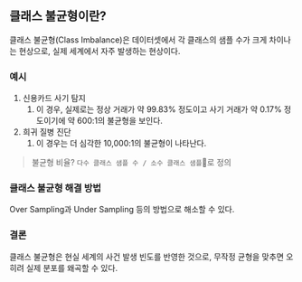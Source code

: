 ## 클래스 불균형이란?
클래스 불균형(Class Imbalance)은 데이터셋에서 각 클래스의 샘플 수가 크게 차이나는 현상으로, 실제 세계에서 자주 발생하는 현상이다.

### 예시
1. 신용카드 사기 탐지
	1. 이 경우, 실제로는 정상 거래가 약 99.83% 정도이고 사기 거래가 약 0.17% 정도이기에 약 600:1의 불균형을 보인다.
2. 희귀 질병 진단
	1. 이 경우는 더 심각한 10,000:1의 불균형이 나타난다.

> 불균형 비율? `다수 클래스 샘플 수 / 소수 클래스 샘플`로 정의

### 클래스 불균형 해결 방법
Over Sampling과 Under Sampling 등의 방법으로 해소할 수 있다.
### 결론
클래스 불균형은 현실 세계의 사건 발생 빈도를 반영한 것으로, 무작정 균형을 맞추면 오히려 실제 분포를 왜곡할 수 있다.